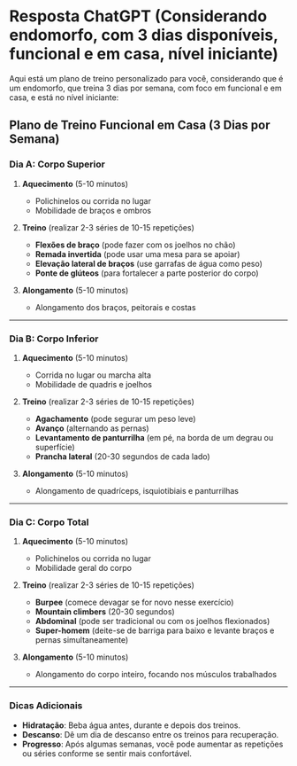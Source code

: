 # Resposta ChatGPT (Considerando endomorfo, com 3 dias disponíveis, funcional e em casa, nível iniciante)

Aqui está um plano de treino personalizado para você, considerando que é um endomorfo, que treina 3 dias por semana, com foco em funcional e em casa, e está no nível iniciante:

## Plano de Treino Funcional em Casa (3 Dias por Semana)

### Dia A: Corpo Superior
1. **Aquecimento** (5-10 minutos)
   - Polichinelos ou corrida no lugar
   - Mobilidade de braços e ombros

2. **Treino** (realizar 2-3 séries de 10-15 repetições)
   - **Flexões de braço** (pode fazer com os joelhos no chão)
   - **Remada invertida** (pode usar uma mesa para se apoiar)
   - **Elevação lateral de braços** (use garrafas de água como peso)
   - **Ponte de glúteos** (para fortalecer a parte posterior do corpo)

3. **Alongamento** (5-10 minutos)
   - Alongamento dos braços, peitorais e costas

---

### Dia B: Corpo Inferior
1. **Aquecimento** (5-10 minutos)
   - Corrida no lugar ou marcha alta
   - Mobilidade de quadris e joelhos

2. **Treino** (realizar 2-3 séries de 10-15 repetições)
   - **Agachamento** (pode segurar um peso leve)
   - **Avanço** (alternando as pernas)
   - **Levantamento de panturrilha** (em pé, na borda de um degrau ou superfície)
   - **Prancha lateral** (20-30 segundos de cada lado)

3. **Alongamento** (5-10 minutos)
   - Alongamento de quadríceps, isquiotibiais e panturrilhas

---

### Dia C: Corpo Total
1. **Aquecimento** (5-10 minutos)
   - Polichinelos ou corrida no lugar
   - Mobilidade geral do corpo

2. **Treino** (realizar 2-3 séries de 10-15 repetições)
   - **Burpee** (comece devagar se for novo nesse exercício)
   - **Mountain climbers** (20-30 segundos)
   - **Abdominal** (pode ser tradicional ou com os joelhos flexionados)
   - **Super-homem** (deite-se de barriga para baixo e levante braços e pernas simultaneamente)

3. **Alongamento** (5-10 minutos)
   - Alongamento do corpo inteiro, focando nos músculos trabalhados

---

### Dicas Adicionais
- **Hidratação**: Beba água antes, durante e depois dos treinos.
- **Descanso**: Dê um dia de descanso entre os treinos para recuperação.
- **Progresso**: Após algumas semanas, você pode aumentar as repetições ou séries conforme se sentir mais confortável.
